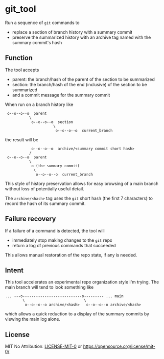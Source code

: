 # git_tool

Run a sequence of `git` commands to
* replace a section of branch history with a summary commit
* preserve the summarized history with an archive tag named with the summary commit's hash

## Function
The tool accepts
* parent: the branch/hash of the parent of the section to be summarized
* section: the branch/hash of the end (inclusive) of the section to be summarized
* and a commit message for the summary commit

When run on a branch history like
```
 o--o--o--o  parent
           \
            o--o--o--o  section
                      \
                       o--o--o--o  current_branch
```
the result will be
```
            o--o--o--o  archive/<summary commit short hash>
           /
 o--o--o--o  parent
           \
            o (the summary commit)
             \
              o--o--o--o  current_branch

```
This style of history preservation allows for easy browsing of a main branch without loss of potentially useful detail.

The `archive/<hash>` tag uses the `git` short hash (the first 7 characters) to record the hash of its summary commit.


## Failure recovery
If a failure of a command is detected, the tool will
* immediately stop making changes to the `git` repo
* return a log of previous commands that succeeded

This allows manual restoration of the repo state, if any is needed.

## Intent

This tool accelerates an experimental repo organization style I'm trying. The main branch will tend to look something like
```
... ---o---------------------------o--------- ... main
        \                           \
         o--o--o--o archive/<hash>   o--o--o--o archive/<hash>
```
which allows a quick reduction to a display of the summary commits by viewing the main log alone.

## License

MIT No Attribution: [LICENSE-MIT-0](LICENSE-MIT-0) or https://opensource.org/license/mit-0/
